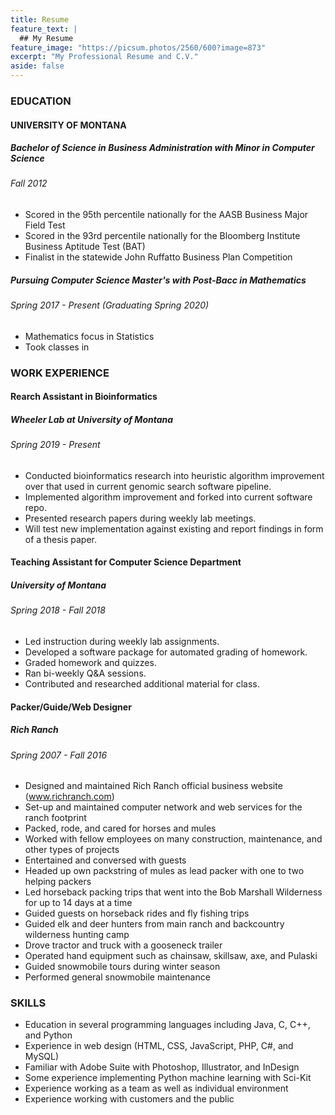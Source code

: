 ```yaml
---
title: Resume
feature_text: |
  ## My Resume
feature_image: "https://picsum.photos/2560/600?image=873"
excerpt: "My Professional Resume and C.V."
aside: false
---
```


### EDUCATION

#### UNIVERSITY OF MONTANA

##### Bachelor of Science in Business Administration with Minor in Computer Science
###### Fall 2012

* Scored in the 95th percentile nationally for the AASB Business Major Field Test
* Scored in the 93rd percentile nationally for the Bloomberg Institute Business Aptitude Test (BAT)
* Finalist in the statewide John Ruffatto Business Plan Competition

##### Pursuing Computer Science Master's with Post-Bacc in Mathematics
###### Spring 2017 - Present (Graduating Spring 2020)

* Mathematics focus in Statistics
* Took classes in 

### WORK EXPERIENCE

#### Rearch Assistant in Bioinformatics 
##### Wheeler Lab at University of Montana
###### Spring 2019 - Present

* Conducted bioinformatics research into heuristic algorithm improvement over that used in current
genomic search software pipeline.
* Implemented algorithm improvement and forked into current software repo.
* Presented research papers during weekly lab meetings.
* Will test new implementation against existing and report findings in form of a thesis paper.

#### Teaching Assistant for Computer Science Department
##### University of Montana
###### Spring 2018 - Fall 2018

* Led instruction during weekly lab assignments.
* Developed a software package for automated grading of homework.
* Graded homework and quizzes.
* Ran bi-weekly Q&A sessions.
* Contributed and researched additional material for class.

#### Packer/Guide/Web Designer
##### Rich Ranch
###### Spring 2007 - Fall 2016

* Designed and maintained Rich Ranch official business website (www.richranch.com)
* Set-up and maintained computer network and web services for the ranch footprint
* Packed, rode, and cared for horses and mules
* Worked with fellow employees on many construction, maintenance, and other types of projects
* Entertained and conversed with guests
* Headed up own packstring of mules as lead packer with one to two helping packers
* Led horseback packing trips that went into the Bob Marshall Wilderness for up to 14 days at a time
* Guided guests on horseback rides and fly fishing trips
* Guided elk and deer hunters from main ranch and backcountry wilderness hunting camp
* Drove tractor and truck with a gooseneck trailer
* Operated hand equipment such as chainsaw, skillsaw, axe, and Pulaski
* Guided snowmobile tours during winter season
* Performed general snowmobile maintenance

### SKILLS

* Education in several programming languages including Java, C, C++, and Python
* Experience in web design (HTML, CSS, JavaScript, PHP, C#, and MySQL)
* Familiar with Adobe Suite with Photoshop, Illustrator, and InDesign
* Some experience implementing Python machine learning with Sci-Kit
* Experience working as a team as well as individual environment
* Experience working with customers and the public
